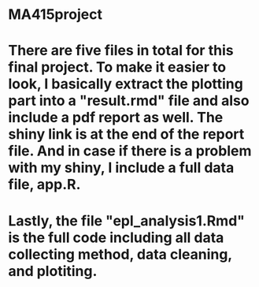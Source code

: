 # MA415project

# There are five files in total for this final project. To make it easier to look, I basically extract the plotting part into a "result.rmd" file and also include a pdf report as well. The shiny link is at the end of the report file. And in case if there is a problem with my shiny, I include a full data file, app.R. 
# Lastly, the file "epl_analysis1.Rmd" is the full code including all data collecting method, data cleaning, and plotiting.
